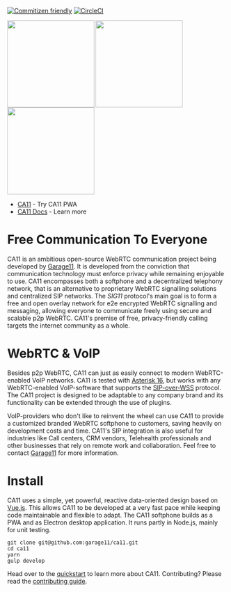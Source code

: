 [![Commitizen friendly](https://img.shields.io/badge/commitizen-friendly-brightgreen.svg)](http://commitizen.github.io/cz-cli/)
[![CircleCI](https://circleci.com/gh/garage11/ca11/tree/develop.svg?style=shield)](https://circleci.com/gh/garage11/ca11/tree/develop)


<img align="left" src="https://docs.ca11.io/screens/alice-new-session-input.png" height="200">
<img align="left" src="https://docs.ca11.io/screens/alice-dialing-bob.png" height="200">
<img src="https://docs.ca11.io/screens/bob-calling-with-alice.png" height="200">


* [CA11](https://ca11.io/) - Try CA11 PWA
* [CA11 Docs](https://docs.ca11.io) - Learn more


# Free Communication To Everyone
CA11 is an ambitious open-source WebRTC communication project being developed by [Garage11](https://garage11.tech). It is developed from the conviction that communication technology must enforce privacy while remaining enjoyable to use.
CA11 encompasses both a softphone and a decentralized telephony network,
that is an alternative to proprietary WebRTC signalling solutions and centralized
SIP networks. The *SIG11* protocol's main goal is to form a free and open overlay network for e2e encrypted WebRTC signalling and messaging, allowing everyone to communicate freely using secure and scalable p2p WebRTC. CA11's premise of free, privacy-friendly calling targets the internet community as a whole.


# WebRTC & VoIP
Besides p2p WebRTC, CA11 can just as easily connect to modern WebRTC-enabled VoIP networks. CA11 is tested with [Asterisk 16](https://www.asterisk.org/), but works with any WebRTC-enabled VoIP-software that supports the [SIP-over-WSS](https://tools.ietf.org/html/rfc7118) protocol. The CA11 project is designed
to be adaptable to any company brand and its functionality can be extended
through the use of plugins.

VoIP-providers who don't like to reinvent the wheel can use CA11 to provide a customized branded WebRTC softphone to customers, saving heavily on development
costs and time. CA11's SIP integration is also useful for industries like Call centers, CRM vendors, Telehealth professionals and other businesses that rely on
remote work and collaboration. Feel free to contact [Garage11](mailto:info@garage11.tech) for more information.


# Install
CA11 uses a simple, yet powerful, reactive data-oriented design based on [Vue.js](https://vuejs.org/). This allows CA11 to be developed at a very fast pace while keeping code maintainable and flexible to adapt. The CA11 softphone builds as a PWA and as Electron desktop application. It runs partly in Node.js, mainly for unit testing.

    git clone git@github.com:garage11/ca11.git
    cd ca11
    yarn
    gulp develop

Head over to the [quickstart](https://docs.ca11.io/developers/quickstart) to learn more about CA11.
Contributing? Please read the [contributing guide](https://github.com/garage11/ca11/blob/develop/.github/CONTRIBUTING.md).
